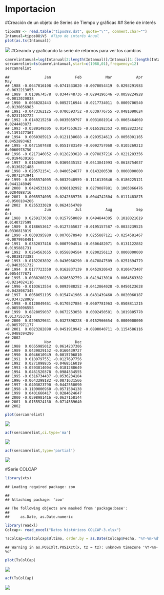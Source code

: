 Importacion
================

\#Creación de un objeto de Series de Tiempo y gráficas \#\# Serie de
interés

``` r
tipos88 <- read.table("tipos88.dat", quote="\"", comment.char="")
Intanual=tipos88$V5  #Tipo de interés Anual
plot(as.ts(Intanual))
```

![](Importacion_files/figure-gfm/importacion-1.png)<!-- --> \#Creando y
graficando la serie de retornos para ver los cambios

``` r
camrelintanual=log(Intanual[2:length(Intanual)]/Intanual[1:(length(Intanual)-1)])
sercamrelint=ts(camrelintanual,start=c(1988,01),frequency=12)
sercamrelint
```

    ##                Jan           Feb           Mar           Apr           May
    ## 1988 -0.0647016108 -0.0741533020 -0.0070054419  0.0293291983 -0.0632213053
    ## 1989  0.0139674578  0.0344748736 -0.0294196546 -0.0059224928 -0.0012020838
    ## 1990  0.0038282443  0.0052716944 -0.0217734011  0.0009706540 -0.0130856983
    ## 1991 -0.0473362125 -0.0706593752 -0.0339776755 -0.0481090624 -0.0231102722
    ## 1992 -0.0149215258 -0.0035059797  0.0031081914 -0.0065464069  0.0244483873
    ## 1993 -0.0589149305  0.0147553635 -0.0165192353 -0.0852823342 -0.1391477367
    ## 1994  0.0060385913 -0.0121138688 -0.0203524613 -0.0056001165  0.0452893463
    ## 1995 -0.0471507488  0.0551783149 -0.0092757060 -0.0105269213  0.0060978750
    ## 1996 -0.0217146052 -0.0128283028 -0.0978837216 -0.0221283356 -0.0194630166
    ## 1997  0.0162605209  0.0369435152 -0.0513841993 -0.0618754037 -0.0136321488
    ## 1998 -0.0205721541 -0.0400524677  0.0143200538  0.0000000000 -0.0071343941
    ## 1999 -0.0065574005 -0.0032948959 -0.1116139846 -0.0186225121  0.0441248049
    ## 2000  0.0424533163  0.0360182992  0.0279087881  0.1065066476  0.0204088716
    ## 2001  0.0065574005 -0.0242569776 -0.0044742804  0.0111483875 -0.0500104206
    ## 2002  0.0255333020  0.0624354709                                          
    ##                Jun           Jul           Aug           Sep           Oct
    ## 1988  0.0259173638  0.0157958089  0.0494844305  0.1018021619  0.0140727599
    ## 1989  0.0188653617 -0.0127365037 -0.0195157587 -0.0033239525  0.0330813019
    ## 1990 -0.0039395980  0.0076678948  0.0255887121 -0.0254581467 -0.0079958481
    ## 1991  0.0332037416  0.0007904514 -0.0306482071  0.0131122882  0.0195881731
    ## 1992  0.0264563655  0.0558804584  0.0200256113  0.0000000000 -0.0038173382
    ## 1993 -0.0182263892 -0.0436960290 -0.0470847509 -0.0251694779 -0.0403551732
    ## 1994  0.0177723350  0.0162837139  0.0452920643  0.0106473407  0.0054477871
    ## 1995 -0.0088200233 -0.0286382759 -0.0419413010  0.0064563382 -0.0214024116
    ## 1996 -0.0103613554  0.0093988252 -0.0412864028 -0.0450123628 -0.0428987345
    ## 1997  0.0058651195  0.0154741966 -0.0431439460 -0.0020060187 -0.0347328069
    ## 1998 -0.0120049461 -0.0170527884 -0.0607781963 -0.0508811215 -0.0055096558
    ## 1999  0.0828059037  0.0672253058  0.0092450581  0.1019805770  0.0137553751
    ## 2000  0.0298529631  0.0327898228 -0.0152966654  0.0000000000 -0.0057971177
    ## 2001  0.0023282898 -0.0451919942 -0.0890040711 -0.1154586116 -0.0489394290
    ## 2002                                                                      
    ##                Nov           Dec
    ## 1988  0.0655985012  0.0614237306
    ## 1989  0.0439829152 -0.0160439727
    ## 1990  0.0046610949  0.0015706810
    ## 1991  0.0189797551 -0.0127697756
    ## 1992  0.0271098835 -0.0468516019
    ## 1993 -0.0593814004 -0.0181288649
    ## 1994  0.0461520378  0.0984334555
    ## 1995 -0.0316734437 -0.0536234104
    ## 1996 -0.0643298182 -0.0871631566
    ## 1997 -0.0403023790 -0.0442550090
    ## 1998 -0.1109006960 -0.0571584138
    ## 1999  0.0401660417  0.0284624647
    ## 2000 -0.0598981416 -0.0637158144
    ## 2001  0.0155524130  0.0714589640
    ## 2002

``` r
plot(sercamrelint)
```

![](Importacion_files/figure-gfm/retornos%20interes-1.png)<!-- -->

``` r
acf(sercamrelint,ci.type='ma')
```

![](Importacion_files/figure-gfm/retornos%20interes-2.png)<!-- -->

``` r
acf(sercamrelint,type='partial')
```

![](Importacion_files/figure-gfm/retornos%20interes-3.png)<!-- -->

\#Serie COLCAP

``` r
library(xts)
```

    ## Loading required package: zoo

    ## 
    ## Attaching package: 'zoo'

    ## The following objects are masked from 'package:base':
    ## 
    ##     as.Date, as.Date.numeric

``` r
library(readxl)
Colcap<- read_excel("Datos históricos COLCAP-3.xlsx")

TsColCap=xts(Colcap$Ultimo, order.by = as.Date(Colcap$Fecha, "%Y-%m-%d"))
```

    ## Warning in as.POSIXlt.POSIXct(x, tz = tz): unknown timezone '%Y-%m-%d'

``` r
plot(TsColCap)
```

![](Importacion_files/figure-gfm/Colcap-1.png)<!-- -->

``` r
acf(TsColCap)
```

![](Importacion_files/figure-gfm/Colcap-2.png)<!-- -->
